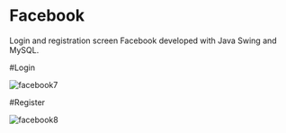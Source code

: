 # Facebook

Login and registration screen Facebook developed with Java Swing and MySQL.

#Login

![facebook7](https://user-images.githubusercontent.com/110068135/194708813-207998b7-70fa-4bf2-bfdf-f2d672d6ce1d.png)

#Register

![facebook8](https://user-images.githubusercontent.com/110068135/194708819-268e71ba-7f58-4f29-be98-df9ae0dd3433.png)
